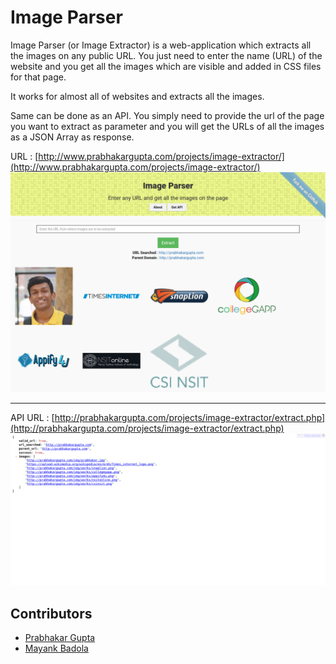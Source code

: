 # Image Parser
Image Parser (or Image Extractor) is a web-application which extracts all the images on any public URL.
You just need to enter the name (URL) of the website and you get all the images which are visible and added in CSS files for that page.

It works for almost all of websites and extracts all the images.

Same can be done as an API. You simply need to provide the url of the page you want to extract as parameter and you will get the URLs of all the images as a JSON Array as response.

URL : [http://www.prabhakargupta.com/projects/image-extractor/](http://www.prabhakargupta.com/projects/image-extractor/)
![App Screenshot](/.github/screenshots/screencapture-localhost-image-extractor-1453627899413.png?raw=true)

---

API URL : [http://prabhakargupta.com/projects/image-extractor/extract.php](http://prabhakargupta.com/projects/image-extractor/extract.php)
![API Response](/.github/screenshots/screencapture-localhost-image-extractor-extract-php-1453627927292.png?raw=true)

## Contributors
 + [Prabhakar Gupta](https://github.com/prabhakar267/)
 + [Mayank Badola](https://github.com/mbad0la/)
